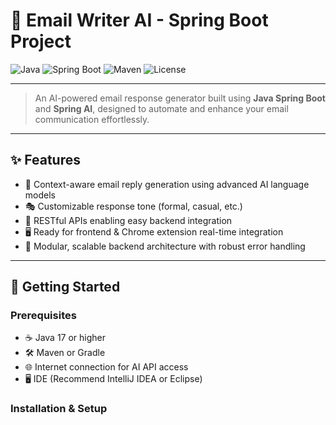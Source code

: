 # 📧 Email Writer AI - Spring Boot Project

![Java](https://img.shields.io/badge/Java-17-blue?logo=java)
![Spring Boot](https://img.shields.io/badge/Spring_Boot-2.7-green?logo=springboot)
![Maven](https://img.shields.io/badge/Maven-3.8-blue?logo=apachemaven)
![License](https://img.shields.io/badge/License-MIT-yellow)

---

> An AI-powered email response generator built using **Java Spring Boot** and **Spring AI**, designed to automate and enhance your email communication effortlessly.

---

## ✨ Features

- 🤖 Context-aware email reply generation using advanced AI language models  
- 🎭 Customizable response tone (formal, casual, etc.)  
- 🔌 RESTful APIs enabling easy backend integration  
- 🖥️ Ready for frontend & Chrome extension real-time integration  
- 🚀 Modular, scalable backend architecture with robust error handling

---

## 🚀 Getting Started

### Prerequisites

- ☕ Java 17 or higher  
- 🛠️ Maven or Gradle  
- 🌐 Internet connection for AI API access  
- 🖥️ IDE (Recommend IntelliJ IDEA or Eclipse)

### Installation & Setup

